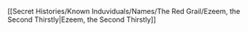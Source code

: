 [[Secret Histories/Known Induviduals/Names/The Red Grail/Ezeem, the Second Thirstly|Ezeem, the Second Thirstly]]
